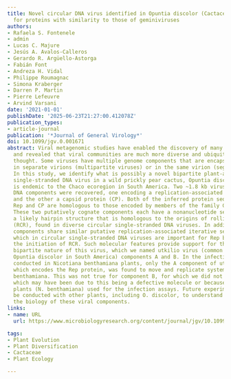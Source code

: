 ```yaml
---
title: Novel circular DNA virus identified in Opuntia discolor (Cactaceae) that codes
  for proteins with similarity to those of geminiviruses
authors:
- Rafaela S. Fontenele
- admin
- Lucas C. Majure
- Jesús A. Avalos-Calleros
- Gerardo R. Argüello-Astorga
- Fabián Font
- Andreza H. Vidal
- Philippe Roumagnac
- Simona Kraberger
- Darren P. Martin
- Pierre Lefeuvre
- Arvind Varsani
date: '2021-01-01'
publishDate: '2025-06-23T21:27:00.412078Z'
publication_types:
- article-journal
publication: '*Journal of General Virology*'
doi: 10.1099/jgv.0.001671
abstract: Viral metagenomic studies have enabled the discovery of many unknown viruses
  and revealed that viral communities are much more diverse and ubiquitous than previously
  thought. Some viruses have multiple genome components that are encapsidated either
  in separate virions (multipartite viruses) or in the same virion (segmented viruses).
  In this study, we identify what is possibly a novel bipartite plant-associated circular
  single-stranded DNA virus in a wild prickly pear cactus, Opuntia discolor, that
  is endemic to the Chaco ecoregion in South America. Two ~1.8 kb virus-like circular
  DNA components were recovered, one encoding a replication-associated protein (Rep)
  and the other a capsid protein (CP). Both of the inferred protein sequences of the
  Rep and CP are homologous to those encoded by members of the family Geminiviridae.
  These two putatively cognate components each have a nonanucleotide sequence within
  a likely hairpin structure that is homologous to the origins of rolling-circle replication
  (RCR), found in diverse circular single-stranded DNA viruses. In addition, the two
  components share similar putative replication-associated iterative sequences (iterons),
  which in circular single-stranded DNA viruses are important for Rep binding during
  the initiation of RCR. Such molecular features provide support for the possible
  bipartite nature of this virus, which we named utkilio virus (common name of the
  Opuntia discolor in South America) components A and B. In the infectivity assays
  conducted in Nicotiana benthamiana plants, only the A component of utkilio virus,
  which encodes the Rep protein, was found to move and replicate systemically in N.
  benthamiana. This was not true for component B, for which we did not detect replication,
  which may have been due to this being a defective molecule or because of the model
  plants (N. benthamiana) used for the infection assays. Future experiments need to
  be conducted with other plants, including O. discolor, to understand more about
  the biology of these viral components.
links:
- name: URL
  url: https://www.microbiologyresearch.org/content/journal/jgv/10.1099/jgv.0.001671

tags:
- Plant Evolution
- Plant Diversification
- Cactaceae
- Plant Ecology

---
```

